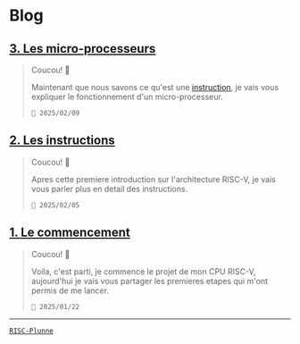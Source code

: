 # Blog

## [3. Les micro-processeurs](3_RISCP.md#iii-riscp---les-micro-processeurs)

> Coucou! 👋
> 
> Maintenant que nous savons ce qu'est une [instruction](2_RISCP.md), je vais vous expliquer le fonctionnement d'un micro-processeur.
> 
> `📅 2025/02/09`

## [2. Les instructions](2_RISCP.md#ii-riscp---les-instructions)

> Coucou! 👋
> 
> Apres cette premiere introduction sur l'architecture RISC-V, je vais vous parler plus en detail des instructions.
> 
> `📅 2025/02/05`

## [1. Le commencement](1_RISCP.md#i-riscp---le-commencement)

> Coucou! 👋
> 
> Voila, c'est parti, je commence le projet de mon CPU RISC-V, aujourd'hui je vais vous partager les premieres etapes qui m'ont permis de me lancer.
> 
> `📅 2025/01/22`

-----
[`RISC-Plunne`](https://github.com/Plunne/RISC-Plunne)
